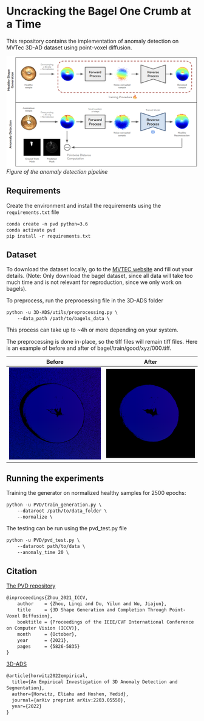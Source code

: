 # Uncracking the Bagel One Crumb at a Time

This repository contains the implementation of anomaly detection on MVTec 3D-AD dataset using point-voxel diffusion.

![](static/overview.png)
*Figure of the anomaly detection pipeline*


## Requirements

Create the environment and install the requirements using the `requirements.txt` file

```
conda create -n pvd python=3.6
conda activate pvd
pip install -r requirements.txt
```


## Dataset

To download the dataset locally, go to the [MVTEC website](https://www.mvtec.com/company/research/datasets/mvtec-3d-ad) and fill out your details. (Note: Only download the bagel dataset, since all data will take too much time and is not relevant for reproduction, since we only work on bagels).

To preprocess, run the preprocessing file in the 3D-ADS folder

```
python -u 3D-ADS/utils/preprocessing.py \
    --data_path /path/to/bagels_data \
```

This process can take up to ~4h or more depending on your system.

The preprocessing is done in-place, so the tiff files will remain tiff files. Here is an example of before and after of bagel/train/good/xyz/000.tiff.

Before             |  After
:-------------------------:|:-------------------------:
![](static/000.png)  |  ![](static/000_new.png)


## Running the experiments

Training the generator on normalized healthy samples for 2500 epochs:

```
python -u PVD/train_generation.py \
    --dataroot /path/to/data_folder \
    --normalize \
```

The testing can be run using the pvd_test.py file

```
python -u PVD/pvd_test.py \
    --dataroot path/to/data \
    --anomaly_time 20 \
```

## Citation
[The PVD repository](https://github.com/alexzhou907/PVD)
```
@inproceedings{Zhou_2021_ICCV,
    author    = {Zhou, Linqi and Du, Yilun and Wu, Jiajun},
    title     = {3D Shape Generation and Completion Through Point-Voxel Diffusion},
    booktitle = {Proceedings of the IEEE/CVF International Conference on Computer Vision (ICCV)},
    month     = {October},
    year      = {2021},
    pages     = {5826-5835}
}
```


[3D-ADS](https://github.com/eliahuhorwitz/3D-ADS)
```
@article{horwitz2022empirical,
  title={An Empirical Investigation of 3D Anomaly Detection and Segmentation},
  author={Horwitz, Eliahu and Hoshen, Yedid},
  journal={arXiv preprint arXiv:2203.05550},
  year={2022}
}
```
